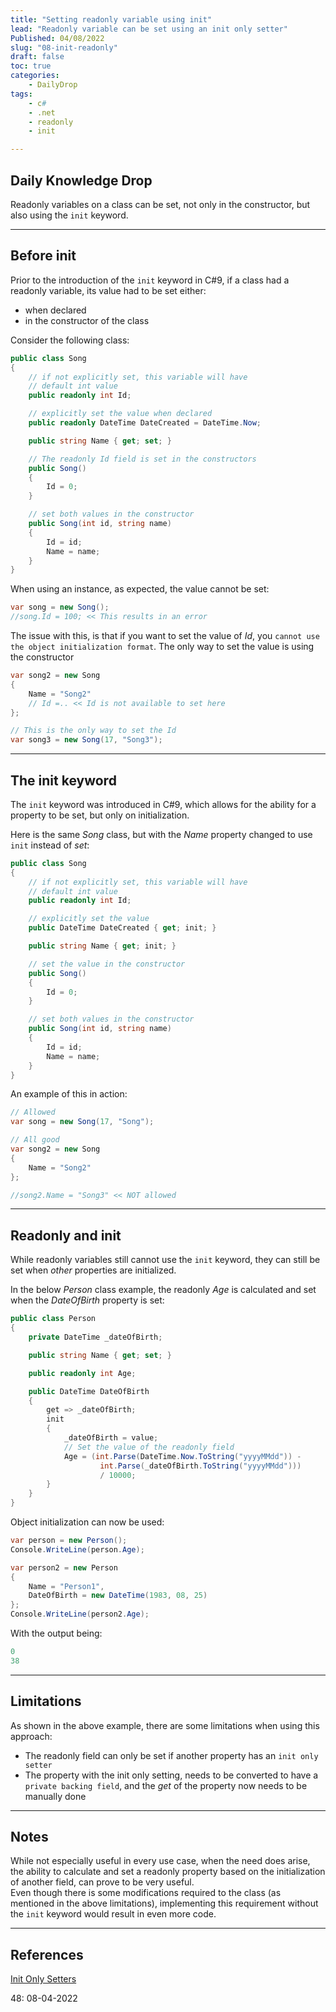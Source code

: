 ```yaml
---
title: "Setting readonly variable using init"
lead: "Readonly variable can be set using an init only setter"
Published: 04/08/2022
slug: "08-init-readonly"
draft: false
toc: true
categories:
    - DailyDrop
tags:
    - c#
    - .net
    - readonly
    - init

---
```


## Daily Knowledge Drop

Readonly variables on a class can be set, not only in the constructor, but also using the `init` keyword.

---

## Before init

Prior to the introduction of the `init` keyword in C#9, if a class had a readonly variable, its value had to be set either:
- when declared
- in the constructor of the class

Consider the following class:

``` csharp
public class Song
{
    // if not explicitly set, this variable will have 
    // default int value
    public readonly int Id;

    // explicitly set the value when declared
    public readonly DateTime DateCreated = DateTime.Now;

    public string Name { get; set; }

    // The readonly Id field is set in the constructors
    public Song()
    {
        Id = 0;
    }

    // set both values in the constructor
    public Song(int id, string name)
    {
        Id = id;
        Name = name;
    }
}
```

When using an instance, as expected, the value cannot be set:

``` csharp
var song = new Song();
//song.Id = 100; << This results in an error
```

The issue with this, is that if you want to set the value of _Id_, you `cannot use the object initialization format`. The only way to set the value is using the constructor

``` csharp
var song2 = new Song
{
    Name = "Song2"
    // Id =.. << Id is not available to set here
};

// This is the only way to set the Id
var song3 = new Song(17, "Song3");
```

---

## The init keyword

The `init` keyword was introduced in C#9, which allows for the ability for a property to be set, but only on initialization. 

Here is the same _Song_ class, but with the _Name_ property changed to use `init` instead of _set_:

``` csharp
public class Song
{
    // if not explicitly set, this variable will have 
    // default int value
    public readonly int Id;

    // explicitly set the value
    public DateTime DateCreated { get; init; }

    public string Name { get; init; }

    // set the value in the constructor
    public Song()
    {
        Id = 0;
    }

    // set both values in the constructor
    public Song(int id, string name)
    {
        Id = id;
        Name = name;
    }
}
```

An example of this in action:

``` csharp
// Allowed
var song = new Song(17, "Song");

// All good
var song2 = new Song
{
    Name = "Song2"
};

//song2.Name = "Song3" << NOT allowed
```

---

## Readonly and init

While readonly variables still cannot use the `init` keyword, they can still be set when _other_ properties are initialized.

In the below _Person_ class example, the readonly _Age_ is calculated and set when the _DateOfBirth_ property is set:

``` csharp
public class Person
{
    private DateTime _dateOfBirth;

    public string Name { get; set; }

    public readonly int Age;

    public DateTime DateOfBirth
    {
        get => _dateOfBirth; 
        init
        {
            _dateOfBirth = value;
            // Set the value of the readonly field
            Age = (int.Parse(DateTime.Now.ToString("yyyyMMdd")) - 
                    int.Parse(_dateOfBirth.ToString("yyyyMMdd"))) 
                    / 10000;
        }
    }
}
```

Object initialization can now be used:

``` csharp
var person = new Person();
Console.WriteLine(person.Age);

var person2 = new Person
{
    Name = "Person1",
    DateOfBirth = new DateTime(1983, 08, 25)
};
Console.WriteLine(person2.Age);
```

With the output being:

``` powershell
0
38
```

---

## Limitations

As shown in the above example, there are some limitations when using this approach:
- The readonly field can only be set if another property has an `init only setter`
- The property with the init only setting, needs to be converted to have a `private backing field`, and the _get_ of the property now needs to be manually done

---

## Notes

While not especially useful in every use case, when the need does arise, the ability to calculate and set a readonly property based on the initialization of another field, can prove to be very useful.  
Even though there is some modifications required to the class (as mentioned in the above limitations), implementing this requirement without the `init` keyword would result in even more code.

---

## References

[Init Only Setters](https://docs.microsoft.com/en-us/dotnet/csharp/language-reference/proposals/csharp-9.0/init)  

<?# DailyDrop ?>48: 08-04-2022<?#/ DailyDrop ?>
